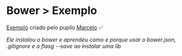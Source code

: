 # Bower > Exemplo

[Exemplo](/marcelo) criado pelo pupilo [Marcelo](https://github.com/Marcelosilva10) :white_check_mark:

*Ele instalou o bower e aprendeu como e porque usar o bower.json, .gitignore e a flasg --save ao instalar uma lib*
